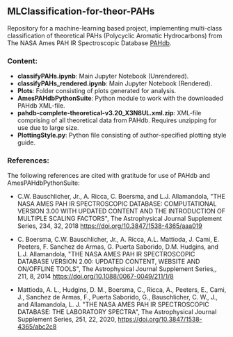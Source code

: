 ## MLClassification-for-theor-PAHs

Repository for a machine-learning based project, implementing multi-class classification of theoretical PAHs (Polycyclic Aromatic Hydrocarbons) from The NASA Ames PAH IR Spectroscopic Database [PAHdb](https://www.astrochemistry.org/pahdb/theoretical/3.20/help/view).


### Content:

- **classifyPAHs.ipynb**: Main Jupyter Notebook (Unrendered).
- **classifyPAHs_rendered.ipynb**: Main Jupyter Notebook (Rendered).
- **Plots**: Folder consisting of plots generated for analysis. 
- **AmesPAHdbPythonSuite**: Python module to work with the downloaded PAHdb XML-file.
- **pahdb-complete-theoretical-v3.20_X3N8UL.xml.zip**: XML-file comprising of all theoretical data from PAHdb. Requires unzipping for use due to large size.
- **PlottingStyle.py**: Python file consisting of author-specified plotting style guide. 


### References:

The following references are cited with gratitude for use of PAHdb and AmesPAHdbPythonSuite:

- C.W. Bauschlicher, Jr., A. Ricca, C. Boersma, and L.J. Allamandola, "THE NASA AMES PAH IR SPECTROSCOPIC DATABASE: COMPUTATIONAL VERSION 3.00 WITH UPDATED CONTENT AND THE INTRODUCTION OF MULTIPLE SCALING FACTORS", The Astrophysical Journal Supplement Series, 234, 32, 2018 https://doi.org/10.3847/1538-4365/aaa019

- C. Boersma, C.W. Bauschlicher, Jr., A. Ricca, A.L. Mattioda, J. Cami, E. Peeters, F. Sanchez de Armas, G. Puerta Saborido, D.M. Hudgins, and L.J. Allamandola, "THE NASA AMES PAH IR SPECTROSCOPIC DATABASE VERSION 2.00: UPDATED CONTENT, WEBSITE AND ON/OFFLINE TOOLS", The Astrophysical Journal Supplement Series,, 211, 8, 2014 https://doi.org/10.1088/0067-0049/211/1/8

- Mattioda, A. L., Hudgins, D. M., Boersma, C., Ricca, A., Peeters, E., Cami, J., Sanchez de Armas, F., Puerta Saborido, G., Bauschlicher, C. W., J., and Allamandola, L. J. "THE NASA AMES PAH IR SPECTROSCOPIC DATABASE: THE LABORATORY SPECTRA", The Astrophysical Journal Supplement Series, 251, 22, 2020, https://doi.org/10.3847/1538-4365/abc2c8
